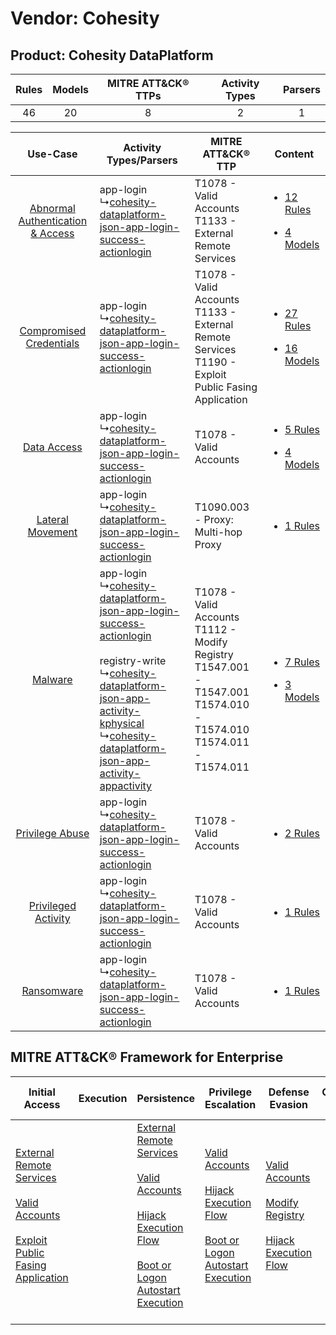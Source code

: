 Vendor: Cohesity
================
Product: Cohesity DataPlatform
------------------------------
| Rules | Models | MITRE ATT&CK® TTPs | Activity Types | Parsers |
|:-----:|:------:|:------------------:|:--------------:|:-------:|
|  46   |   20   |         8          |       2        |    1    |

|    Use-Case    | Activity Types/Parsers    | MITRE ATT&CK® TTP    | Content    |
|:----:| ---- | ---- | ---- |
| [Abnormal Authentication & Access](../../../UseCases/uc_abnormal_authentication_&_access.md) |  app-login<br> ↳[cohesity-dataplatform-json-app-login-success-actionlogin](Ps/pC_cohesitydataplatformjsonapploginsuccessactionlogin.md)<br>    | T1078 - Valid Accounts<br>T1133 - External Remote Services<br>    | [<ul><li>12 Rules</li></ul><ul><li>4 Models</li></ul>](RM/r_m_cohesity_cohesity_dataplatform_Abnormal_Authentication_&_Access.md) |
|          [Compromised Credentials](../../../UseCases/uc_compromised_credentials.md)          |  app-login<br> ↳[cohesity-dataplatform-json-app-login-success-actionlogin](Ps/pC_cohesitydataplatformjsonapploginsuccessactionlogin.md)<br>    | T1078 - Valid Accounts<br>T1133 - External Remote Services<br>T1190 - Exploit Public Fasing Application<br>    | [<ul><li>27 Rules</li></ul><ul><li>16 Models</li></ul>](RM/r_m_cohesity_cohesity_dataplatform_Compromised_Credentials.md)         |
|    [Data Access](../../../UseCases/uc_data_access.md)    |  app-login<br> ↳[cohesity-dataplatform-json-app-login-success-actionlogin](Ps/pC_cohesitydataplatformjsonapploginsuccessactionlogin.md)<br>    | T1078 - Valid Accounts<br>    | [<ul><li>5 Rules</li></ul><ul><li>4 Models</li></ul>](RM/r_m_cohesity_cohesity_dataplatform_Data_Access.md)    |
|    [Lateral Movement](../../../UseCases/uc_lateral_movement.md)    |  app-login<br> ↳[cohesity-dataplatform-json-app-login-success-actionlogin](Ps/pC_cohesitydataplatformjsonapploginsuccessactionlogin.md)<br>    | T1090.003 - Proxy: Multi-hop Proxy<br>    | [<ul><li>1 Rules</li></ul>](RM/r_m_cohesity_cohesity_dataplatform_Lateral_Movement.md)    |
|    [Malware](../../../UseCases/uc_malware.md)    |  app-login<br> ↳[cohesity-dataplatform-json-app-login-success-actionlogin](Ps/pC_cohesitydataplatformjsonapploginsuccessactionlogin.md)<br><br> registry-write<br> ↳[cohesity-dataplatform-json-app-activity-kphysical](Ps/pC_cohesitydataplatformjsonappactivitykphysical.md)<br> ↳[cohesity-dataplatform-json-app-activity-appactivity](Ps/pC_cohesitydataplatformjsonappactivityappactivity.md)<br> | T1078 - Valid Accounts<br>T1112 - Modify Registry<br>T1547.001 - T1547.001<br>T1574.010 - T1574.010<br>T1574.011 - T1574.011<br> | [<ul><li>7 Rules</li></ul><ul><li>3 Models</li></ul>](RM/r_m_cohesity_cohesity_dataplatform_Malware.md)    |
|    [Privilege Abuse](../../../UseCases/uc_privilege_abuse.md)    |  app-login<br> ↳[cohesity-dataplatform-json-app-login-success-actionlogin](Ps/pC_cohesitydataplatformjsonapploginsuccessactionlogin.md)<br>    | T1078 - Valid Accounts<br>    | [<ul><li>2 Rules</li></ul>](RM/r_m_cohesity_cohesity_dataplatform_Privilege_Abuse.md)    |
|    [Privileged Activity](../../../UseCases/uc_privileged_activity.md)    |  app-login<br> ↳[cohesity-dataplatform-json-app-login-success-actionlogin](Ps/pC_cohesitydataplatformjsonapploginsuccessactionlogin.md)<br>    | T1078 - Valid Accounts<br>    | [<ul><li>1 Rules</li></ul>](RM/r_m_cohesity_cohesity_dataplatform_Privileged_Activity.md)    |
|    [Ransomware](../../../UseCases/uc_ransomware.md)    |  app-login<br> ↳[cohesity-dataplatform-json-app-login-success-actionlogin](Ps/pC_cohesitydataplatformjsonapploginsuccessactionlogin.md)<br>    | T1078 - Valid Accounts<br>    | [<ul><li>1 Rules</li></ul>](RM/r_m_cohesity_cohesity_dataplatform_Ransomware.md)    |

MITRE ATT&CK® Framework for Enterprise
--------------------------------------
| Initial Access                                                                                                                                                                                                                         | Execution | Persistence                                                                                                                                                                                                                                                                                                      | Privilege Escalation                                                                                                                                                                                                                | Defense Evasion                                                                                                                                                                                                   | Credential Access | Discovery | Lateral Movement | Collection | Command and Control                                                                                                                       | Exfiltration | Impact |
| -------------------------------------------------------------------------------------------------------------------------------------------------------------------------------------------------------------------------------------- | --------- | ---------------------------------------------------------------------------------------------------------------------------------------------------------------------------------------------------------------------------------------------------------------------------------------------------------------- | ----------------------------------------------------------------------------------------------------------------------------------------------------------------------------------------------------------------------------------- | ----------------------------------------------------------------------------------------------------------------------------------------------------------------------------------------------------------------- | ----------------- | --------- | ---------------- | ---------- | ----------------------------------------------------------------------------------------------------------------------------------------- | ------------ | ------ |
| [External Remote Services](https://attack.mitre.org/techniques/T1133)<br><br>[Valid Accounts](https://attack.mitre.org/techniques/T1078)<br><br>[Exploit Public Fasing Application](https://attack.mitre.org/techniques/T1190)<br><br> |           | [External Remote Services](https://attack.mitre.org/techniques/T1133)<br><br>[Valid Accounts](https://attack.mitre.org/techniques/T1078)<br><br>[Hijack Execution Flow](https://attack.mitre.org/techniques/T1574)<br><br>[Boot or Logon Autostart Execution](https://attack.mitre.org/techniques/T1547)<br><br> | [Valid Accounts](https://attack.mitre.org/techniques/T1078)<br><br>[Hijack Execution Flow](https://attack.mitre.org/techniques/T1574)<br><br>[Boot or Logon Autostart Execution](https://attack.mitre.org/techniques/T1547)<br><br> | [Valid Accounts](https://attack.mitre.org/techniques/T1078)<br><br>[Modify Registry](https://attack.mitre.org/techniques/T1112)<br><br>[Hijack Execution Flow](https://attack.mitre.org/techniques/T1574)<br><br> |                   |           |                  |            | [Proxy: Multi-hop Proxy](https://attack.mitre.org/techniques/T1090/003)<br><br>[Proxy](https://attack.mitre.org/techniques/T1090)<br><br> |              |        |